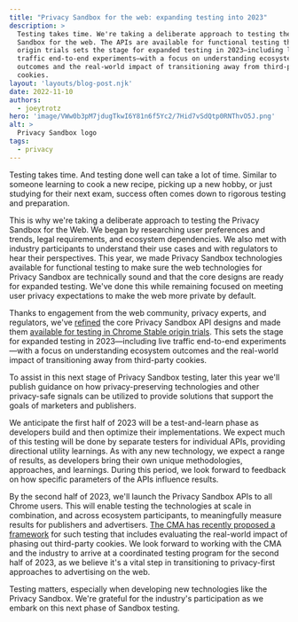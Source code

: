 ```yaml
---
title: "Privacy Sandbox for the web: expanding testing into 2023"
description: >
  Testing takes time. We're taking a deliberate approach to testing the Privacy
  Sandbox for the web. The APIs are available for functional testing through
  origin trials sets the stage for expanded testing in 2023—including live
  traffic end-to-end experiments—with a focus on understanding ecosystem
  outcomes and the real-world impact of transitioning away from third-party
  cookies.
layout: 'layouts/blog-post.njk'
date: 2022-11-10
authors:
  - joeytrotz
hero: 'image/VWw0b3pM7jdugTkwI6Y81n6f5Yc2/7Hid7vSdQtp0RNThvO5J.png'
alt: >
  Privacy Sandbox logo
tags:
  - privacy
---
```


Testing takes time. And testing done well can take a lot of time. Similar to
someone learning to cook a new recipe, picking up a new hobby, or just studying
for their next exam, success often comes down to rigorous testing and
preparation.

This is why we're taking a deliberate approach to testing the Privacy Sandbox
for the Web. We began by researching user preferences and trends, legal
requirements, and ecosystem dependencies. We also met with industry participants
to understand their use cases and with regulators to hear their perspectives.
This year, we made Privacy Sandbox technologies available for functional testing
to make sure the web technologies for Privacy Sandbox are technically sound and
that the core designs are ready for expanded testing. We've done this while
remaining focused on meeting user privacy expectations to make the web more
private by default.

Thanks to engagement from the web community, privacy experts, and regulators,
we've
[refined](https://assets.publishing.service.gov.uk/media/63593c8fd3bf7f0bd21f3657/CMA_2nd_update_report.pdf)
the core Privacy Sandbox API designs and made them [available for testing in
Chrome Stable origin trials](/docs/privacy-sandbox/unified-origin-trial/). This
sets the stage for expanded testing in 2023—including live traffic end-to-end
experiments—with a focus on understanding ecosystem outcomes and the real-world
impact of transitioning away from third-party cookies.

To assist in this next stage of Privacy Sandbox testing, later this year we'll
publish guidance on how privacy-preserving technologies and other privacy-safe
signals can be utilized to provide solutions that support the goals of marketers
and publishers.

We anticipate the first half of 2023 will be a test-and-learn phase as
developers build and then optimize their implementations. We expect much of this
testing will be done by separate testers for individual APIs, providing
directional utility learnings. As with any new technology, we expect a range of
results, as developers bring their own unique methodologies, approaches, and
learnings. During this period, we look forward to feedback on how specific
parameters of the APIs influence results.

By the second half of 2023, we'll launch the Privacy Sandbox APIs to all Chrome
users. This will enable testing the technologies at scale in combination, and
across ecosystem participants, to meaningfully measure results for publishers
and advertisers.  [The CMA has recently proposed a
framework](https://assets.publishing.service.gov.uk/media/6363b00de90e0705a8c3544d/CMA_Experiments_note.pdf)
for such testing that includes evaluating the real-world impact of phasing out
third-party cookies. We look forward to working with the CMA and the industry to
arrive at a coordinated testing program for the second half of 2023, as we
believe it's a vital step in transitioning to privacy-first approaches to
advertising on the web.

Testing matters, especially when developing new technologies like the Privacy
Sandbox. We're grateful for the industry's participation as we embark on this
next phase of Sandbox testing.